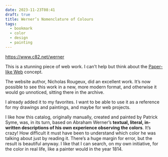```yaml
---
date: 2023-11-23T08:41
draft: true
title: Werner’s Nomenclature of Colours
tags:
  - bookmark
  - color
  - design
  - painting
---
```


https://www.c82.net/werner

This is a stunning piece of web work. I can’t help but think about the [Paper-like Web](paper-like_web.md) concept.

The website author, Nicholas Rougeux, did an excellent work. It’s now possible to see this work in a new, more modern format, and otherwise it would go unnoticed, sitting there in the archive.

I already added it to my favorites. I want to be able to use it as a reference for my drawings and paintings, and maybe for web projects.

I like how this catalog, originally manually, created and painted by Patrick Syme, was, in its turn, based on Abraham Werner’s **textual, literal, in-written descriptions of his own experience observing the colors**. It’s crazy! How difficult it must have been to understand which color he was talking about just by reading it. There’s a huge margin for error, but the result is beautiful anyway. I like that I can search, on my own initiative, for the color in real life, like a painter would in the year 1814.
